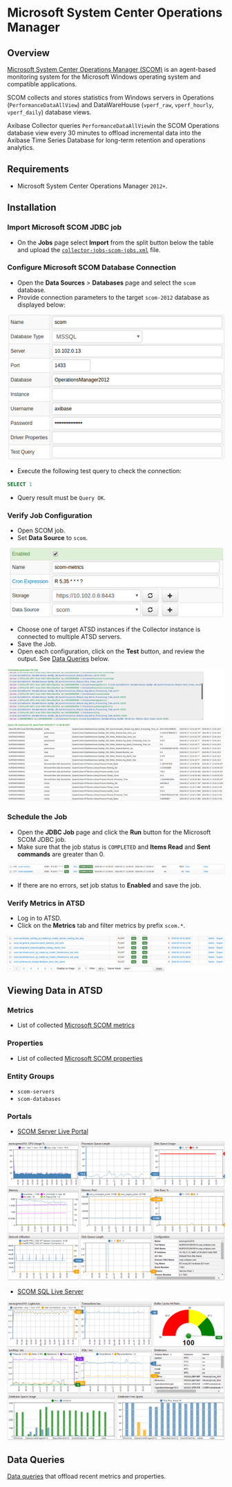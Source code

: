 # Microsoft System Center Operations Manager

## Overview

[Microsoft System Center Operations Manager
(SCOM)](http://www.microsoft.com/en-us/server-cloud/products/system-center-2012-r2/ "Microsoft SCOM")
is an agent-based monitoring system for the Microsoft Windows operating system and compatible applications.

SCOM collects and stores statistics from Windows servers in Operations (`PerformanceDataAllView`) and DataWareHouse (`vperf_raw`, `vperf_hourly`, `vperf_daily`) database views.

Axibase Collector queries `PerformanceDataAllView`in the SCOM Operations database view every 30 minutes to offload incremental data into the Axibase Time Series Database for long-term retention and operations analytics.

## Requirements

* Microsoft System Center Operations Manager `2012+`.

## Installation

### Import Microsoft SCOM JDBC job

* On the **Jobs** page select **Import** from the split button below the table and upload the [`collector-jobs-scom-jobs.xml`](collector-jobs-scom-jobs.xml) file.

### Configure Microsoft SCOM Database Connection

* Open the **Data Sources** > **Databases** page and select the `scom` database.
* Provide connection parameters to the target `scom-2012` database as displayed below:

![](images/scom-datasource.png)

* Execute the following test query to check the connection:

```SQL
SELECT 1
```

* Query result must be `Query OK`.

### Verify Job Configuration

* Open SCOM job.
* Set **Data Source** to `scom`.

![](images/scom-job.png)

* Choose one of target ATSD instances if the Collector instance is connected to multiple ATSD servers.
* Save the Job.
* Open each configuration, click on the **Test** button, and review the output. See [Data Queries](#data-queries) below.

![](images/test_result.png)

### Schedule the Job

* Open the **JDBC Job** page and click the **Run** button for the Microsoft SCOM JDBC job.
* Make sure that the job status is `COMPLETED` and **Items Read** and **Sent commands** are greater than 0.

![](images/test_run.png)

* If there are no errors, set job status to **Enabled** and save the job.

### Verify Metrics in ATSD

* Log in to ATSD.
* Click on the **Metrics** tab and filter metrics by prefix `scom.*`.

![](images/atsd_metrics.png)

## Viewing Data in ATSD

### Metrics

* List of collected [Microsoft SCOM metrics](metric-list.md)

### Properties

* List of collected [Microsoft SCOM properties](properties-list.md)

### Entity Groups

* `scom-servers`
* `scom-databases`

### Portals

* [SCOM Server Live Portal](http://apps.axibase.com/chartlab/c09dc1cd)

![](images/scom_server_portal.png)

* [SCOM SQL Live Server](http://axibase.com/chartlab/693b4f8d/2/)

![](images/scom_sql_server_portal.png)

## Data Queries

[Data queries](data-queries.md) that offload recent metrics and properties.
